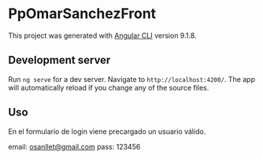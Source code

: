 # PpOmarSanchezFront

This project was generated with [Angular CLI](https://github.com/angular/angular-cli) version 9.1.8.

## Development server

Run `ng serve` for a dev server. Navigate to `http://localhost:4200/`. The app will automatically reload if you change any of the source files.

## Uso

En el formulario de login viene precargado un usuario válido.

email: osanllet@gmail.com
pass: 123456
